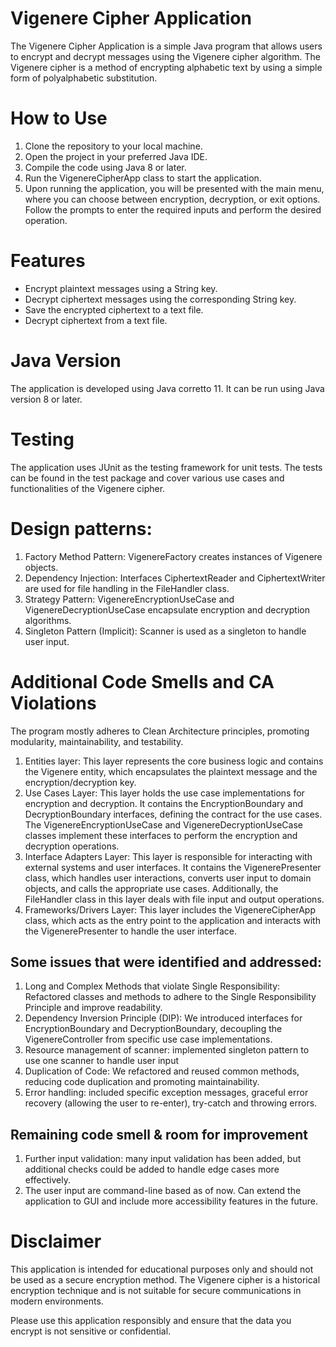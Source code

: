 # Vigenere Cipher Application
The Vigenere Cipher Application is a simple Java program that allows users to encrypt and decrypt messages using the Vigenere cipher algorithm. The Vigenere cipher is a method of encrypting alphabetic text by using a simple form of polyalphabetic substitution.

# How to Use
1. Clone the repository to your local machine.
2. Open the project in your preferred Java IDE.
3. Compile the code using Java 8 or later.
4. Run the VigenereCipherApp class to start the application.
5. Upon running the application, you will be presented with the main menu, where you can choose between encryption, decryption, or exit options. Follow the prompts to enter the required inputs and perform the desired operation.


# Features
- Encrypt plaintext messages using a String key. 
- Decrypt ciphertext messages using the corresponding String key. 
- Save the encrypted ciphertext to a text file. 
- Decrypt ciphertext from a text file.

# Java Version
The application is developed using Java corretto 11. It can be run using Java version 8 or later. 

# Testing
The application uses JUnit as the testing framework for unit tests. The tests can be found in the test package and cover various use cases and functionalities of the Vigenere cipher.

# Design patterns:
1. Factory Method Pattern: VigenereFactory creates instances of Vigenere objects.
2. Dependency Injection: Interfaces CiphertextReader and CiphertextWriter are used for file handling in the FileHandler class.
3. Strategy Pattern: VigenereEncryptionUseCase and VigenereDecryptionUseCase encapsulate encryption and decryption algorithms.
4. Singleton Pattern (Implicit): Scanner is used as a singleton to handle user input.

# Additional Code Smells and CA Violations
The program mostly adheres to Clean Architecture principles, promoting modularity, maintainability, and testability.

1. Entities layer: This layer represents the core business logic and contains the Vigenere entity, which encapsulates the plaintext message and the encryption/decryption key.
2. Use Cases Layer: This layer holds the use case implementations for encryption and decryption. It contains the EncryptionBoundary and DecryptionBoundary interfaces, defining the contract for the use cases. The VigenereEncryptionUseCase and VigenereDecryptionUseCase classes implement these interfaces to perform the encryption and decryption operations.
3. Interface Adapters Layer: This layer is responsible for interacting with external systems and user interfaces. It contains the VigenerePresenter class, which handles user interactions, converts user input to domain objects, and calls the appropriate use cases. Additionally, the FileHandler class in this layer deals with file input and output operations.
4. Frameworks/Drivers Layer: This layer includes the VigenereCipherApp class, which acts as the entry point to the application and interacts with the VigenerePresenter to handle the user interface.


## Some issues that were identified and addressed:
1. Long and Complex Methods that violate Single Responsibility: Refactored classes and methods to adhere to the Single Responsibility Principle and improve readability.
2. Dependency Inversion Principle (DIP): We introduced interfaces for EncryptionBoundary and DecryptionBoundary, decoupling the VigenereController from specific use case implementations. 
3. Resource management of scanner: implemented singleton pattern to use one scanner to handle user input
4. Duplication of Code: We refactored and reused common methods, reducing code duplication and promoting maintainability. 
5. Error handling: included specific exception messages, graceful error recovery (allowing the user to re-enter), try-catch and throwing errors. 

## Remaining code smell & room for improvement
1. Further input validation: many input validation has been added, but additional checks could be added to handle edge cases more effectively. 
2. The user input are command-line based as of now. Can extend the application to GUI and include more accessibility features in the future. 

# Disclaimer 
This application is intended for educational purposes only and should not be used as a secure encryption method. The Vigenere cipher is a historical encryption technique and is not suitable for secure communications in modern environments.

Please use this application responsibly and ensure that the data you encrypt is not sensitive or confidential.







